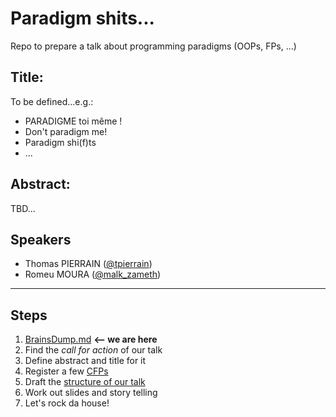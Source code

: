 # Paradigm shits...

Repo to prepare a talk about programming paradigms (OOPs, FPs, ...)


## Title: 
To be defined...e.g.: 
 - PARADIGME toi même !
 - Don't paradigm me!
 - Paradigm shi(f)ts
 - ...

## Abstract: 
TBD...

## Speakers
 - Thomas PIERRAIN ([@tpierrain](https://twitter.com/tpierrain))
 - Romeu MOURA ([@malk_zameth](https://twitter.com/malk_zameth))

---

## Steps

1. [BrainsDump.md](BrainsDump.md)  __<-- we are here__
1. Find the *call for action* of our talk
1. Define abstract and title for it
1. Register a few [CFPs](CFPs.md)
1. Draft the [structure of our talk](TalkStructure.md)
1. Work out slides and story telling
1. Let's rock da house!
